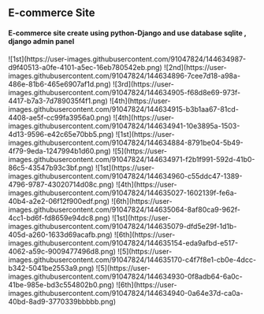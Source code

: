 <h2>E-commerce Site </h2>
<h4> E-commerce site create using python-Django and use database sqlite , django admin panel </h4>
![1st](https://user-images.githubusercontent.com/91047824/144634987-d9f40513-a0fe-4101-a5ec-16eb780542eb.png)
![2nd](https://user-images.githubusercontent.com/91047824/144634896-7cee7d18-a98a-486e-81b6-465e6907af1d.png)
![3rd](https://user-images.githubusercontent.com/91047824/144634905-f68d8e69-973f-4417-b7a3-7d789035f4f1.png)
![4th](https://user-images.githubusercontent.com/91047824/144634915-b3b1aa67-81cd-4408-ae5f-cc99fa3956a0.png)
![4th](https://user-images.githubusercontent.com/91047824/144634941-10e3895a-1503-4d13-9596-e42c65e70bb5.png)
![1st](https://user-images.githubusercontent.com/91047824/144634884-8791be04-5b49-4f79-9eda-1247994b1d60.png)
![5](https://user-images.githubusercontent.com/91047824/144634971-f2b1f991-592d-41b0-86c5-43547b93c3bf.png)
![1st](https://user-images.githubusercontent.com/91047824/144634960-c55ddc47-1389-4796-9787-43020714d08c.png)
![4th](https://user-images.githubusercontent.com/91047824/144635027-1602139f-fe6a-40b4-a2e2-06f12f900edf.png)
![6th](https://user-images.githubusercontent.com/91047824/144635064-8af80ca9-962f-4cc1-bd6f-fd8659e94dc8.png)
![1st](https://user-images.githubusercontent.com/91047824/144635079-dfd5e29f-1d1b-405d-a260-1633d69acafb.png)
![6th](https://user-images.githubusercontent.com/91047824/144635154-eda9afbd-e517-4062-a59c-9009477496d8.png)
![5](https://user-images.githubusercontent.com/91047824/144635170-c4f7f8e1-cb0e-4dcc-b342-5041be2553a9.png)
![5](https://user-images.githubusercontent.com/91047824/144634930-0f8adb64-6a0c-41be-985e-bd3c554802b0.png)
![6th](https://user-images.githubusercontent.com/91047824/144634940-0a64e37d-ca0a-40bd-8ad9-3770339bbbbb.png)

